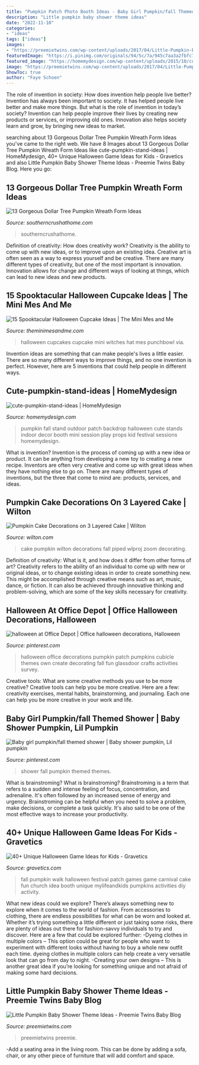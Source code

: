 ```yaml
---
title: "Pumpkin Patch Photo Booth Ideas - Baby Girl Pumpkin/fall Themed Shower"
description: "Little pumpkin baby shower theme ideas"
date: "2022-11-10"
categories:
- "ideas"
tags: ["ideas"]
images:
- "https://preemietwins.com/wp-content/uploads/2017/04/Little-Pumpkin-Baby-Shower-Theme-Ideas.png"
featuredImage: "https://i.pinimg.com/originals/94/5c/7a/945c7aa3a2fbfc740193fc0a7f710db4.jpg"
featured_image: "https://homemydesign.com/wp-content/uploads/2015/10/cute-pumpkin-stand-ideas.jpg"
image: "https://preemietwins.com/wp-content/uploads/2017/04/Little-Pumpkin-Baby-Shower-Theme-Ideas.png"
ShowToc: true
author: "Faye Schoen"
---
```



The role of invention in society: How does invention help people live better?
Invention has always been important to society. It has helped people live better and make more things. But what is the role of invention in today’s society? Invention can help people improve their lives by creating new products or services, or improving old ones. Innovation also helps society learn and grow, by bringing new ideas to market.

	

		
searching about 13 Gorgeous Dollar Tree Pumpkin Wreath Form Ideas you've came to the right web. We have 8 Images about 13 Gorgeous Dollar Tree Pumpkin Wreath Form Ideas like cute-pumpkin-stand-ideas | HomeMydesign, 40+ Unique Halloween Game Ideas for Kids - Gravetics and also Little Pumpkin Baby Shower Theme Ideas - Preemie Twins Baby Blog. Here you go:
		
    
## 13 Gorgeous Dollar Tree Pumpkin Wreath Form Ideas

<img loading=lazy src="https://www.southerncrushathome.com/wp-content/uploads/2021/08/Dollar-Tree-Pumpkin-Wreath-10-640x853.jpeg" onerror="this.onerror=null;this.src='https://tse2.mm.bing.net/th?id=OIP.x7pqqO6109Kr5JGs-9zUmQHaJ3&amp;pid=15.1';" alt="13 Gorgeous Dollar Tree Pumpkin Wreath Form Ideas">

_Source: southerncrushathome.com_

>southerncrushathome. 

	

Definition of creativity: How does creativity work?
Creativity is the ability to come up with new ideas, or to improve upon an existing idea. Creative art is often seen as a way to express yourself and be creative. There are many different types of creativity, but one of the most important is innovation. Innovation allows for change and different ways of looking at things, which can lead to new ideas and new products.

    
## 15 Spooktacular Halloween Cupcake Ideas | The Mini Mes And Me

<img loading=lazy src="https://3.bp.blogspot.com/-6EQJdv9VLcs/V-zX732Ga6I/AAAAAAAAcTA/q-KNfVGuV1E8gXFESPq2LyVV3lJi663qACLcB/s1600/5046052f1a349e12dc0010e8-1346766127.jpeg" onerror="this.onerror=null;this.src='https://tse4.mm.bing.net/th?id=OIP.n0Why1EMSz-07VGwcXl9VAHaLH&amp;pid=15.1';" alt="15 Spooktacular Halloween Cupcake Ideas | The Mini Mes and Me">

_Source: theminimesandme.com_

>halloween cupcakes cupcake mini witches hat mes punchbowl via. 

	

Invention ideas are something that can make people's lives a little easier. There are so many different ways to improve things, and no one invention is perfect. However, here are 5 inventions that could help people in different ways.

    
## Cute-pumpkin-stand-ideas | HomeMydesign

<img loading=lazy src="https://homemydesign.com/wp-content/uploads/2015/10/cute-pumpkin-stand-ideas.jpg" onerror="this.onerror=null;this.src='https://tse3.mm.bing.net/th?id=OIP.WsQ-bLmusRjBXi0C_vMYKgHaKZ&amp;pid=15.1';" alt="cute-pumpkin-stand-ideas | HomeMydesign">

_Source: homemydesign.com_

>pumpkin fall stand outdoor patch backdrop halloween cute stands indoor decor booth mini session play props kid festival sessions homemydesign. 

	

What is invention?
Invention is the process of coming up with a new idea or product. It can be anything from developing a new toy to creating a new recipe. Inventors are often very creative and come up with great ideas when they have nothing else to go on. There are many different types of inventions, but the three that come to mind are: products, services, and ideas.

    
## Pumpkin Cake Decorations On 3 Layered Cake | Wilton

<img loading=lazy src="https://www.wilton.com/dw/image/v2/AAWA_PRD/on/demandware.static/-/Sites-wilton-project-master/default/dw4f56beb6/images/project/WLPROJ-9463/Pumpkin-Cake_2.jpg?sw=1440&amp;sh=750&amp;sm=fit" onerror="this.onerror=null;this.src='https://tse4.mm.bing.net/th?id=OIP.k8IDu7Y5XZkoqQHNIzIj4AHaHa&amp;pid=15.1';" alt="Pumpkin Cake Decorations on 3 Layered Cake | Wilton">

_Source: wilton.com_

>cake pumpkin wilton decorations fall piped wlproj zoom decorating. 

	

Definition of creativity: What is it, and how does it differ from other forms of art?
Creativity refers to the ability of an individual to come up with new or original ideas, or to change existing ideas in order to create something new. This might be accomplished through creative means such as art, music, dance, or fiction. It can also be achieved through innovative thinking and problem-solving, which are some of the key skills necessary for creativity.

    
## Halloween At Office Depot | Office Halloween Decorations, Halloween

<img loading=lazy src="https://i.pinimg.com/736x/67/81/98/67819800553ee14384e12d2d2628cad8--halloween-office-decorations-halloween-cubicle.jpg" onerror="this.onerror=null;this.src='https://tse2.mm.bing.net/th?id=OIP.9h9msd7b5hxs2GujtWDSKwHaFh&amp;pid=15.1';" alt="halloween at Office Depot | Office halloween decorations, Halloween">

_Source: pinterest.com_

>halloween office decorations pumpkin patch pumpkins cubicle themes own create decorating fall fun glassdoor crafts activities survey. 

	

Creative tools: What are some creative methods you use to be more creative?
Creative tools can help you be more creative. Here are a few: creativity exercises, mental habits, brainstorming, and journaling. Each one can help you be more creative in your work and life.

    
## Baby Girl Pumpkin/fall Themed Shower | Baby Shower Pumpkin, Lil Pumpkin

<img loading=lazy src="https://i.pinimg.com/originals/94/5c/7a/945c7aa3a2fbfc740193fc0a7f710db4.jpg" onerror="this.onerror=null;this.src='https://tse3.mm.bing.net/th?id=OIP.2UDfEgCt5GVhMknr7fiYrAHaJ4&amp;pid=15.1';" alt="Baby girl pumpkin/fall themed shower | Baby shower pumpkin, Lil pumpkin">

_Source: pinterest.com_

>shower fall pumpkin themed themes. 

	

What is brainstroming?
What is brainstroming? Brainstroming is a term that refers to a sudden and intense feeling of focus, concentration, and adrenaline. It's often followed by an increased sense of energy and urgency. Brainstroming can be helpful when you need to solve a problem, make decisions, or complete a task quickly. It's also said to be one of the most effective ways to increase your productivity.

    
## 40+ Unique Halloween Game Ideas For Kids - Gravetics

<img loading=lazy src="https://www.gravetics.com/wp-content/uploads/2017/07/Pumpkin-Patch-Walk.jpg" onerror="this.onerror=null;this.src='https://tse3.mm.bing.net/th?id=OIP.Mr-YR9ucowMkk5stIPSdeQHaJo&amp;pid=15.1';" alt="40+ Unique Halloween Game Ideas for Kids - Gravetics">

_Source: gravetics.com_

>fall pumpkin walk halloween festival patch games game carnival cake fun church idea booth unique mylifeandkids pumpkins activities diy activity. 

	

What new ideas could we explore?
There’s always something new to explore when it comes to the world of fashion. From accessories to clothing, there are endless possibilities for what can be worn and looked at. Whether it’s trying something a little different or just taking some risks, there are plenty of ideas out there for fashion-savvy individuals to try and discover. Here are a few that could be explored further: 
-Dyeing clothes in multiple colors – This option could be great for people who want to experiment with different looks without having to buy a whole new outfit each time. dyeing clothes in multiple colors can help create a very versatile look that can go from day to night. 
-Creating your own designs – This is another great idea if you’re looking for something unique and not afraid of making some hard decisions.

    
## Little Pumpkin Baby Shower Theme Ideas - Preemie Twins Baby Blog

<img loading=lazy src="https://preemietwins.com/wp-content/uploads/2017/04/Little-Pumpkin-Baby-Shower-Theme-Ideas.png" onerror="this.onerror=null;this.src='https://tse2.mm.bing.net/th?id=OIP.G0wAnZzc5HQQi9MooLNeQgHaLG&amp;pid=15.1';" alt="Little Pumpkin Baby Shower Theme Ideas - Preemie Twins Baby Blog">

_Source: preemietwins.com_

>preemietwins preemie. 

	

-Add a seating area in the living room. This can be done by adding a sofa, chair, or any other piece of furniture that will add comfort and space.

